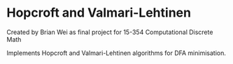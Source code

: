 # Hopcroft and Valmari-Lehtinen

Created by Brian Wei as final project for 15-354 Computational Discrete Math

Implements Hopcroft and Valmari-Lehtinen algorithms for DFA minimisation.
